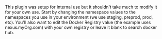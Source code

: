 This plugin was setup for internal use but it shouldn't take much to modify it for your own use. Start by changing the namespace values to the namespaces you use in your environment (we use staging, preprod, prod, etc).
You'll also want to edit the Docker Registry value (the example uses nexus.myOrg.com) with your own registry or leave it blank to search docker hub. 
